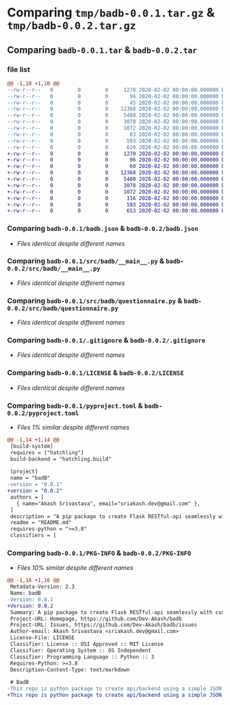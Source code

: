 # Comparing `tmp/badb-0.0.1.tar.gz` & `tmp/badb-0.0.2.tar.gz`

## Comparing `badb-0.0.1.tar` & `badb-0.0.2.tar`

### file list

```diff
@@ -1,10 +1,10 @@
--rw-r--r--   0        0        0     1270 2020-02-02 00:00:00.000000 badb-0.0.1/badb.json
--rw-r--r--   0        0        0       96 2020-02-02 00:00:00.000000 badb-0.0.1/requirements.txt
--rw-r--r--   0        0        0       45 2020-02-02 00:00:00.000000 badb-0.0.1/src/badb/__init__.py
--rw-r--r--   0        0        0    12368 2020-02-02 00:00:00.000000 badb-0.0.1/src/badb/__main__.py
--rw-r--r--   0        0        0     5480 2020-02-02 00:00:00.000000 badb-0.0.1/src/badb/questionnaire.py
--rw-r--r--   0        0        0     3078 2020-02-02 00:00:00.000000 badb-0.0.1/.gitignore
--rw-r--r--   0        0        0     1072 2020-02-02 00:00:00.000000 badb-0.0.1/LICENSE
--rw-r--r--   0        0        0       83 2020-02-02 00:00:00.000000 badb-0.0.1/README.md
--rw-r--r--   0        0        0      593 2020-02-02 00:00:00.000000 badb-0.0.1/pyproject.toml
--rw-r--r--   0        0        0      620 2020-02-02 00:00:00.000000 badb-0.0.1/PKG-INFO
+-rw-r--r--   0        0        0     1270 2020-02-02 00:00:00.000000 badb-0.0.2/badb.json
+-rw-r--r--   0        0        0       96 2020-02-02 00:00:00.000000 badb-0.0.2/requirements.txt
+-rw-r--r--   0        0        0       60 2020-02-02 00:00:00.000000 badb-0.0.2/src/badb/__init__.py
+-rw-r--r--   0        0        0    12368 2020-02-02 00:00:00.000000 badb-0.0.2/src/badb/__main__.py
+-rw-r--r--   0        0        0     5480 2020-02-02 00:00:00.000000 badb-0.0.2/src/badb/questionnaire.py
+-rw-r--r--   0        0        0     3078 2020-02-02 00:00:00.000000 badb-0.0.2/.gitignore
+-rw-r--r--   0        0        0     1072 2020-02-02 00:00:00.000000 badb-0.0.2/LICENSE
+-rw-r--r--   0        0        0      116 2020-02-02 00:00:00.000000 badb-0.0.2/README.md
+-rw-r--r--   0        0        0      593 2020-02-02 00:00:00.000000 badb-0.0.2/pyproject.toml
+-rw-r--r--   0        0        0      653 2020-02-02 00:00:00.000000 badb-0.0.2/PKG-INFO
```

### Comparing `badb-0.0.1/badb.json` & `badb-0.0.2/badb.json`

 * *Files identical despite different names*

### Comparing `badb-0.0.1/src/badb/__main__.py` & `badb-0.0.2/src/badb/__main__.py`

 * *Files identical despite different names*

### Comparing `badb-0.0.1/src/badb/questionnaire.py` & `badb-0.0.2/src/badb/questionnaire.py`

 * *Files identical despite different names*

### Comparing `badb-0.0.1/.gitignore` & `badb-0.0.2/.gitignore`

 * *Files identical despite different names*

### Comparing `badb-0.0.1/LICENSE` & `badb-0.0.2/LICENSE`

 * *Files identical despite different names*

### Comparing `badb-0.0.1/pyproject.toml` & `badb-0.0.2/pyproject.toml`

 * *Files 1% similar despite different names*

```diff
@@ -1,14 +1,14 @@
 [build-system]
 requires = ["hatchling"]
 build-backend = "hatchling.build"
 
 [project]
 name = "badB"
-version = "0.0.1"
+version = "0.0.2"
 authors = [
   { name="Akash Srivastava", email="sriakash.dev@gmail.com" },
 ]
 description = "A pip package to create Flask RESTful-api seamlessly with customizations"
 readme = "README.md"
 requires-python = ">=3.8"
 classifiers = [
```

### Comparing `badb-0.0.1/PKG-INFO` & `badb-0.0.2/PKG-INFO`

 * *Files 10% similar despite different names*

```diff
@@ -1,16 +1,16 @@
 Metadata-Version: 2.3
 Name: badB
-Version: 0.0.1
+Version: 0.0.2
 Summary: A pip package to create Flask RESTful-api seamlessly with customizations
 Project-URL: Homepage, https://github.com/Dev-Akash/badb
 Project-URL: Issues, https://github.com/Dev-Akash/badb/issues
 Author-email: Akash Srivastava <sriakash.dev@gmail.com>
 License-File: LICENSE
 Classifier: License :: OSI Approved :: MIT License
 Classifier: Operating System :: OS Independent
 Classifier: Programming Language :: Python :: 3
 Requires-Python: >=3.8
 Description-Content-Type: text/markdown
 
 # BadB
-This repo is python package to create api/backend using a simple JSON file.
+This repo is python package to create api/backend using a simple JSON file with many customization features.
```

